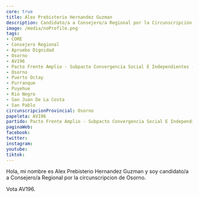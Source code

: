 ```yaml
---
core: true
title: Alex Prebisterio Hernandez Guzman
description: Candidato/a a Consejero/a Regional por la Circunscripción de Osorno
image: /media/noProfile.png
tags:
- CORE
- Consejero Regional
- Apruebo Dignidad
- Osorno
- AV196
- Pacto Frente Amplio - Subpacto Convergencia Social E Independientes - Independientes
- Osorno
- Puerto Octay
- Purranque
- Puyehue
- Rio Negro
- San Juan De La Costa
- San Pablo
circunscripcionProvincial: Osorno
papeleta: AV196
partido: Pacto Frente Amplio - Subpacto Convergencia Social E Independientes - Independientes
paginaWeb:
facebook:
twitter:
instagram:
youtube:
tiktok:
---
```

Hola, mi nombre es Alex Prebisterio Hernandez Guzman y soy candidato/a a Consejero/a Regional por la circunscripcion de Osorno.

Vota AV196.
